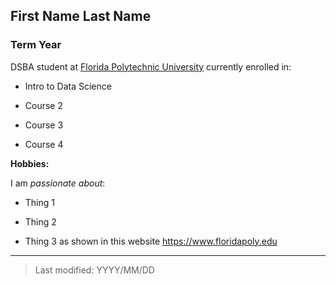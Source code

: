 ## First Name Last Name

### Term Year 

DSBA student at [Florida Polytechnic University](https://www.floridapoly.edu) currently enrolled in: 

- Intro to Data Science

- Course 2

- Course 3

- Course 4

**Hobbies:**

I am _passionate about_: 

- Thing 1

- Thing 2

- Thing 3 as shown in this website <https://www.floridapoly.edu>

***

> Last modified: YYYY/MM/DD